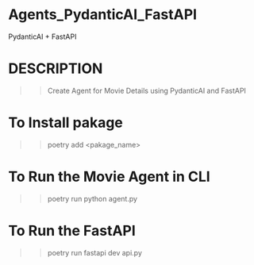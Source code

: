 # Agents_PydanticAI_FastAPI
PydanticAI + FastAPI 

# DESCRIPTION
>> Create Agent for Movie Details using PydanticAI and FastAPI


# To Install pakage 
>> poetry add <pakage_name>

# To Run the Movie Agent in CLI
>>  poetry run python agent.py

# To Run the FastAPI
>> poetry run fastapi dev api.py

